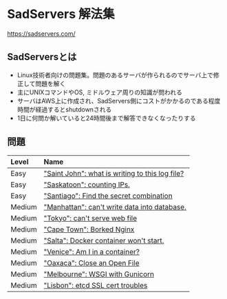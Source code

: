 # SadServers 解法集

https://sadservers.com/

## SadServersとは

- Linux技術者向けの問題集。問題のあるサーバが作られるのでサーバ上で修正して問題を解く
- 主にUNIXコマンドやOS, ミドルウェア周りの知識が問われる
- サーバはAWS上に作成され、SadServers側にコストがかかるのである程度時間が経過するとshutdownされる
- 1日に何問か解いていると24時間後まで解答できなくなったりする

## 問題

|Level|Name|
|:-|:-|
|Easy|["Saint John": what is writing to this log file?](./easy/saint-john.md)|
|Easy|["Saskatoon": counting IPs.](./easy/saskatoon.md)|
|Easy|["Santiago": Find the secret combination](./easy/santiago.md)|
|Medium|["Manhattan": can't write data into database.](./medium/manhattan.md)|
|Medium|["Tokyo": can't serve web file](./medium/tokyo.md)|
|Medium|["Cape Town": Borked Nginx](./medium/cape-town.md)|
|Medium|["Salta": Docker container won't start.](./medium/salta.md)|
|Medium|["Venice": Am I in a container?](./medium/venice.md)|
|Medium|["Oaxaca": Close an Open File](./medium/oaxaca.md)|
|Medium|["Melbourne": WSGI with Gunicorn](./medium/melbourne.md)|
|Medium|["Lisbon": etcd SSL cert troubles](./medium/lisbon.md)|
